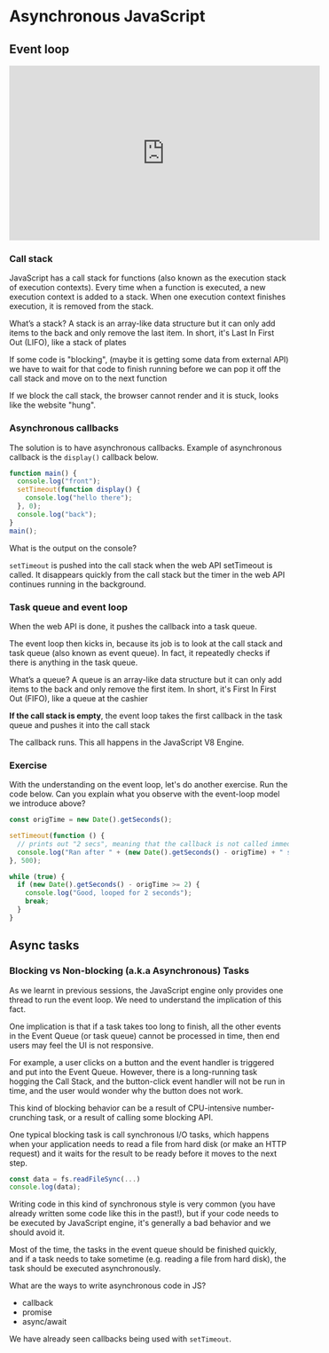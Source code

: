 # Asynchronous JavaScript

## Event loop

<iframe width="560" height="315" src="https://www.youtube-nocookie.com/embed/8aGhZQkoFbQ" frameborder="0" allow="accelerometer; autoplay; encrypted-media; gyroscope; picture-in-picture" allowfullscreen></iframe>

### Call stack

JavaScript has a call stack for functions (also known as the execution stack of execution contexts). Every time when a function is executed, a new execution context is added to a stack. When one execution context finishes execution, it is removed from the stack.

What’s a stack? A stack is an array-like data structure but it can only add items to the back and only remove the last item. In short, it's Last In First Out (LIFO), like a stack of plates

If some code is "blocking", (maybe it is getting some data from external API) we have to wait for that code to finish running before we can pop it off the call stack and move on to the next function

If we block the call stack, the browser cannot render and it is stuck, looks like the website "hung".

### Asynchronous callbacks

The solution is to have asynchronous callbacks. Example of asynchronous callback is the `display()` callback below.

```js
function main() {
  console.log("front");
  setTimeout(function display() {
    console.log("hello there");
  }, 0);
  console.log("back");
}
main();
```

What is the output on the console?

`setTimeout` is pushed into the call stack when the web API setTimeout is called. It disappears quickly from the call stack but the timer in the web API continues running in the background.

### Task queue and event loop

When the web API is done, it pushes the callback into a task queue.

The event loop then kicks in, because its job is to look at the call stack and task queue (also known as event queue). In fact, it repeatedly checks if there is anything in the task queue.

What’s a queue? A queue is an array-like data structure but it can only add items to the back and only remove the first item. In short, it's First In First Out (FIFO), like a queue at the cashier

**If the call stack is empty**, the event loop takes the first callback in the task queue and pushes it into the call stack

The callback runs. This all happens in the JavaScript V8 Engine.

### Exercise

With the understanding on the event loop, let's do another exercise. Run the code below. Can you explain what you observe with the event-loop model we introduce above?

```js
const origTime = new Date().getSeconds();

setTimeout(function () {
  // prints out "2 secs", meaning that the callback is not called immediately after 500 milliseconds.
  console.log("Ran after " + (new Date().getSeconds() - origTime) + " seconds");
}, 500);

while (true) {
  if (new Date().getSeconds() - origTime >= 2) {
    console.log("Good, looped for 2 seconds");
    break;
  }
}
```

## Async tasks

### Blocking vs Non-blocking (a.k.a Asynchronous) Tasks

As we learnt in previous sessions, the JavaScript engine only provides one thread to run the event loop. We need to understand the implication of this fact.

One implication is that if a task takes too long to finish, all the other events in the Event Queue (or task queue) cannot be processed in time, then end users may feel the UI is not responsive.

For example, a user clicks on a button and the event handler is triggered and put into the Event Queue. However, there is a long-running task hogging the Call Stack, and the button-click event handler will not be run in time, and the user would wonder why the button does not work.

This kind of blocking behavior can be a result of CPU-intensive number-crunching task, or a result of calling some blocking API.

One typical blocking task is call synchronous I/O tasks, which happens when your application needs to read a file from hard disk (or make an HTTP request) and it waits for the result to be ready before it moves to the next step.

```js
const data = fs.readFileSync(...)
console.log(data);
```

Writing code in this kind of synchronous style is very common (you have already written some code like this in the past!), but if your code needs to be executed by JavaScript engine, it's generally a bad behavior and we should avoid it.

Most of the time, the tasks in the event queue should be finished quickly, and if a task needs to take sometime (e.g. reading a file from hard disk), the task should be executed asynchronously.

What are the ways to write asynchronous code in JS?

- callback
- promise
- async/await

We have already seen callbacks being used with `setTimeout`.

